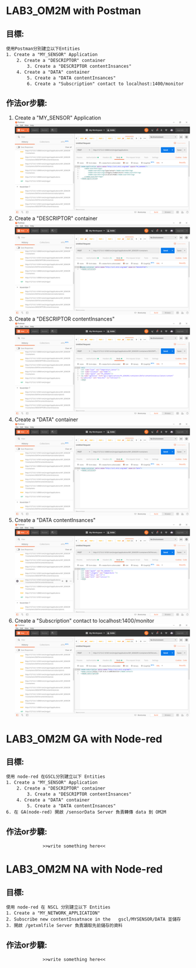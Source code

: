 # LAB3_OM2M with Postman
## 目標:
    使用Postman分別建立以下Entities
	1. Create a "MY_SENSOR" Application
		2. Create a "DESCRIPTOR" container
			3. Create a "DESCRIPTOR contentInsances"
		4. Create a "DATA" container
			5. Create a "DATA contentInsances"
			6. Create a "Subscription" contact to localhost:1400/monitor

## 作法or步驟:

1. Create a "MY_SENSOR" Application <br> ![screenshots/postman01.png](screenshots/postman01.png) 
2. Create a "DESCRIPTOR" container <br> ![screenshots/postman02.png](screenshots/postman02.png)
3. Create a "DESCRIPTOR contentInsances" <br> ![screenshots/postman03.png](screenshots/postman03.png)
4. Create a "DATA" container <br> ![screenshots/postman04.png](screenshots/postman04.png)
5. Create a "DATA contentInsances" <br> ![screenshots/postman05.png](screenshots/postman05.png)
6. Create a "Subscription" contact to localhost:1400/monitor <br> ![screenshots/postman06.png](screenshots/postman06.png)
# LAB3_OM2M  GA with Node-red
## 目標:
    使用 node-red 在GSCL分別建立以下 Entities
	1. Create a "MY_SENSOR" Application
		2. Create a "DESCRIPTOR" container
			3. Create a "DESCRIPTOR contentInsances"
		4. Create a "DATA" container
			5. Create a "DATA contentInsances"
	6. 在 GA(node-red) 開啟 /sensorData Server 負責轉傳 data 到 OM2M
	

## 作法or步驟:
                  >>write something here<<





# LAB3_OM2M  NA with Node-red
## 目標:
    	

    使用 node-red 在 NSCL 分別建立以下 Entities
	1. Create a "MY_NETWORK_APPLICATION"
	2. Subscribe new contentInsatnace in the   gscl/MYSENSOR/DATA 並儲存
	3. 開啟 /getxmlfile Server 負責讀取先前儲存的資料
    
## 作法or步驟:
                  >>write something here<<
